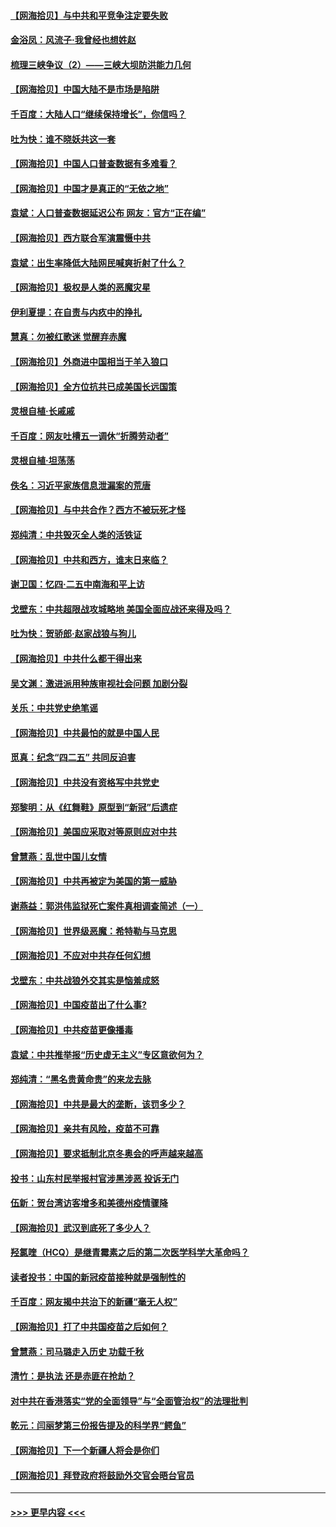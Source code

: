 #### [【网海拾贝】与中共和平竞争注定要失败](../pages/nsc993/n12923326.md?t=05050252) 
#### [金浴凤：风流子‧我曾经也想姓赵](../pages/nsc993/n12920911.md?t=05050252) 
#### [梳理三峡争议（2）——三峡大坝防洪能力几何](../pages/nsc993/n12920173.md?t=05050252) 
#### [【网海拾贝】中国大陆不是市场是陷阱](../pages/nsc993/n12920143.md?t=05050252) 
#### [千百度：大陆人口“继续保持增长”，你信吗？](../pages/nsc993/n12918946.md?t=05050252) 
#### [吐为快：谁不晓妖共这一套](../pages/nsc993/n12918941.md?t=05050252) 
#### [【网海拾贝】中国人口普查数据有多难看？](../pages/nsc993/n12917822.md?t=05050252) 
#### [【网海拾贝】中国才是真正的“无依之地”](../pages/nsc993/n12915845.md?t=05050252) 
#### [袁斌：人口普查数据延迟公布 网友：官方“正在编”](../pages/nsc993/n12915748.md?t=05050252) 
#### [【网海拾贝】西方联合军演震慑中共](../pages/nsc993/n12913466.md?t=05050252) 
#### [袁斌：出生率降低大陆网民喊爽折射了什么？](../pages/nsc993/n12913365.md?t=05050252) 
#### [【网海拾贝】极权是人类的恶魔灾星](../pages/nsc993/n12910697.md?t=05050252) 
#### [伊利夏提：在自责与内疚中的挣扎](../pages/nsc993/n12910493.md?t=05050252) 
#### [慧真：勿被红歌迷 觉醒弃赤魔](../pages/nsc993/n12910485.md?t=05050252) 
#### [【网海拾贝】外商进中国相当于羊入狼口](../pages/nsc993/n12908274.md?t=05050252) 
#### [【网海拾贝】全方位抗共已成美国长远国策](../pages/nsc993/n12906878.md?t=05050252) 
#### [灵根自植‧长戚戚](../pages/nsc993/n12905585.md?t=05050252) 
#### [千百度：网友吐槽五一调休“折腾劳动者”](../pages/nsc993/n12905934.md?t=05050252) 
#### [灵根自植‧坦荡荡](../pages/nsc993/n12905562.md?t=05050252) 
#### [佚名：习近平家族信息泄漏案的荒唐](../pages/nsc993/n12904705.md?t=05050252) 
#### [【网海拾贝】与中共合作？西方不被玩死才怪](../pages/nsc993/n12903873.md?t=05050252) 
#### [郑纯清：中共毁灭全人类的活铁证](../pages/nsc993/n12903785.md?t=05050252) 
#### [【网海拾贝】中共和西方，谁末日来临？](../pages/nsc993/n12903482.md?t=05050252) 
#### [谢卫国：忆四‧二五中南海和平上访](../pages/nsc993/n12902192.md?t=05050252) 
#### [戈壁东：中共超限战攻城略地 美国全面应战还来得及吗？](../pages/nsc993/n12902297.md?t=05050252) 
#### [吐为快：贺骄郎‧赵家战狼与狗儿](../pages/nsc993/n12902280.md?t=05050252) 
#### [【网海拾贝】中共什么都干得出来](../pages/nsc993/n12897500.md?t=05050252) 
#### [吴文渊：激进派用种族审视社会问题 加剧分裂](../pages/nsc993/n12893881.md?t=05050252) 
#### [关乐：中共党史绝笔谣](../pages/nsc993/n12897270.md?t=05050252) 
#### [【网海拾贝】中共最怕的就是中国人民](../pages/nsc993/n12894705.md?t=05050252) 
#### [觅真：纪念“四二五” 共同反迫害](../pages/nsc993/n12894553.md?t=05050252) 
#### [【网海拾贝】中共没有资格写中共党史](../pages/nsc993/n12892231.md?t=05050252) 
#### [郑黎明：从《红舞鞋》原型到“新冠”后遗症](../pages/nsc993/n12890469.md?t=05050252) 
#### [【网海拾贝】美国应采取对等原则应对中共](../pages/nsc993/n12889176.md?t=05050252) 
#### [曾慧燕：乱世中国儿女情](../pages/nsc993/n12887931.md?t=05050252) 
#### [【网海拾贝】中共再被定为美国的第一威胁](../pages/nsc993/n12887580.md?t=05050252) 
#### [谢燕益：郭洪伟监狱死亡案件真相调查简述（一）](../pages/nsc993/n12885648.md?t=05050252) 
#### [【网海拾贝】世界级恶魔：希特勒与马克思](../pages/nsc993/n12884062.md?t=05050252) 
#### [【网海拾贝】不应对中共存任何幻想](../pages/nsc993/n12881460.md?t=05050252) 
#### [戈壁东：中共战狼外交其实是恼羞成怒](../pages/nsc993/n12880392.md?t=05050252) 
#### [【网海拾贝】中国疫苗出了什么事?](../pages/nsc993/n12879124.md?t=05050252) 
#### [【网海拾贝】中共疫苗更像播毒](../pages/nsc993/n12876631.md?t=05050252) 
#### [袁斌：中共推举报“历史虚无主义”专区意欲何为？](../pages/nsc993/n12876530.md?t=05050252) 
#### [郑纯清：“黑名贵黄命贵”的来龙去脉](../pages/nsc993/n12875589.md?t=05050252) 
#### [【网海拾贝】中共是最大的垄断，该罚多少？](../pages/nsc993/n12874006.md?t=05050252) 
#### [【网海拾贝】亲共有风险，疫苗不可靠](../pages/nsc993/n12872224.md?t=05050252) 
#### [【网海拾贝】要求抵制北京冬奥会的呼声越来越高](../pages/nsc993/n12868962.md?t=05050252) 
#### [投书：山东村民举报村官涉黑涉恶 投诉无门](../pages/nsc993/n12869726.md?t=05050252) 
#### [伍新：贺台湾访客增多和美德州疫情骤降](../pages/nsc993/n12865651.md?t=05050252) 
#### [【网海拾贝】武汉到底死了多少人？](../pages/nsc993/n12863707.md?t=05050252) 
#### [羟氯喹（HCQ）是继青霉素之后的第二次医学科学大革命吗？](../pages/nsc993/n12638564.md?t=05050252) 
#### [读者投书：中国的新冠疫苗接种就是强制性的](../pages/nsc993/n12859932.md?t=05050252) 
#### [千百度：网友揭中共治下的新疆“毫无人权”](../pages/nsc993/n12858385.md?t=05050252) 
#### [【网海拾贝】打了中共国疫苗之后如何？](../pages/nsc993/n12857866.md?t=05050252) 
#### [曾慧燕：司马璐走入历史 功载千秋](../pages/nsc993/n12856996.md?t=05050252) 
#### [清竹：是执法 还是赤匪在抢劫？](../pages/nsc993/n12856952.md?t=05050252) 
#### [对中共在香港落实“党的全面领导”与“全面管治权”的法理批判](../pages/nsc993/n12856929.md?t=05050252) 
#### [乾元：闫丽梦第三份报告提及的科学界“鳄鱼”](../pages/nsc993/n12855985.md?t=05050252) 
#### [【网海拾贝】下一个新疆人将会是你们](../pages/nsc993/n12855864.md?t=05050252) 
#### [【网海拾贝】拜登政府将鼓励外交官会晤台官员](../pages/nsc993/n12853615.md?t=05050252) 

----
#### [ >>> 更早内容 <<< ](../indexes/nsc993-earlier.md)
